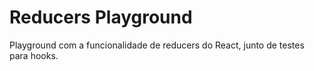 # Reducers Playground

Playground com a funcionalidade de reducers do React, junto de testes para hooks.

